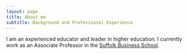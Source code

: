 ```yaml
---
layout: page
title: About me
subtitle: Background and Professional Experience
---
```


I am an experienced educator and leader in higher education. I currently work as an Associate Professor in the [Suffolk Business School](www.uos.ac.uk/business).
